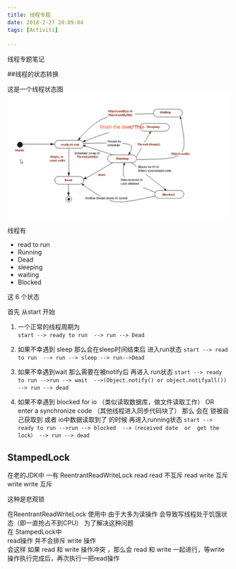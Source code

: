 ```yaml
---
title: 线程专题
date: 2018-2-27 20:09:04
tags: [Activiti]

---
```

线程专题笔记

##线程的状态转换


 这是一个线程状态图
![](https://raw.githubusercontent.com/GuXiangFly/imagerepo/master/img20181010214218.png)

线程有  
 - read to run 
 - Running
 - Dead
 - sleeping
 - waiting
 - Blocked

这 6 个状态 

首先 从start 开始 

1. 一个正常的线程周期为  
``
start --> ready to run  --> run --> Dead
``

2. 如果不幸遇到 sleep   那么会在sleep时间结束后 进入run状态
``
start --> read to run  --> run --> sleep --> run-->Dead
``

3. 如果不幸遇到wait   那么需要在被notify后 再进入 run状态
``
start --> ready to run -->run --> wait  -->(Object.notify() or object.notifyall())
 --> run --> dead
``

4. 如果不幸遇到 blocked for io （类似读取数据库，做文件读取工作）  OR enter a synchronize code （其他线程进入同步代码块了） 
那么 会在 锁被自己获取到 或者  io中数据读取到了   的时候 再进入running状态 
``
start --> ready to run -->run --> blocked  -->（received date  or  get the lock）
 --> run --> dead
``



## StampedLock

在老的JDK中 一有 ReentrantReadWriteLock
   read read 不互斥
   read write 互斥
   write write 互斥 
   
   这种是悲观锁

在ReentrantReadWriteLock 使用中 由于大多为读操作  会导致写线程处于饥饿状态（即一直抢占不到CPU）
为了解决这种问题  
在 StampedLock中  
 read操作 并不会排斥 write 操作  
 会这样  如果 read 和 write 操作冲突 ，那么会 read 和 write 一起进行，等write操作执行完成后，再次执行一把read操作
 
 
